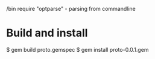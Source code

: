 
/bin
require "optparse" - parsing from commandline


# Build and install
$ gem build proto.gemspec
$ gem install proto-0.0.1.gem
